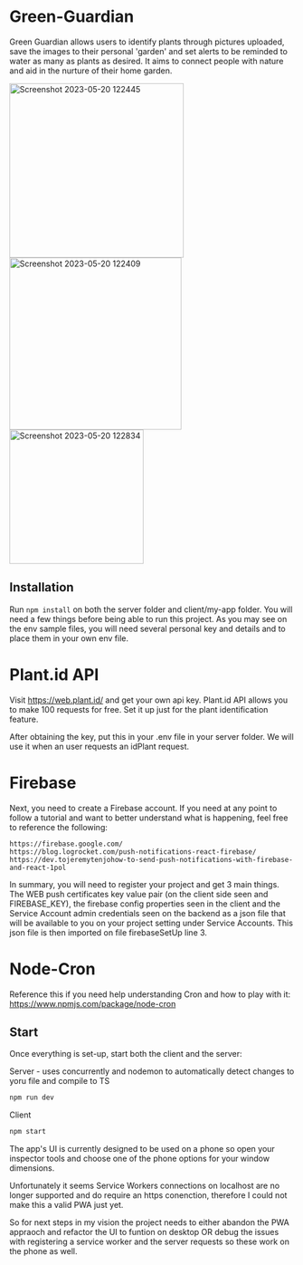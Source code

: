 # Green-Guardian

Green Guardian allows users to identify plants through pictures uploaded, save the images to their personal 'garden' and set alerts to be reminded to water as many as plants as desired. It aims to connect people with nature and aid in the nurture of their home garden.

<img width="308" alt="Screenshot 2023-05-20 122445" src="https://github.com/leonoraidos/Green-Guardian/assets/109923328/f45f03cb-6a71-4bad-8539-6b454a3aef7b">

<img width="304" alt="Screenshot 2023-05-20 122409" src="https://github.com/leonoraidos/Green-Guardian/assets/109923328/5d7fbc90-4945-4467-90a4-2caada60ff2f">

<img width="237" alt="Screenshot 2023-05-20 122834" src="https://github.com/leonoraidos/Green-Guardian/assets/109923328/12686e74-95c4-4170-b4c5-6a934b0e72d0">


## Installation

Run ```npm install``` on both the server folder and client/my-app folder.
You will need a few things before being able to run this project. As you may see on the env
sample files, you will need several personal key and details and to place them in your own
env file.

# Plant.id API

Visit https://web.plant.id/ and get your own api key. Plant.id API allows you to make
100 requests for free. Set it up just for the plant identification feature.

After obtaining the key, put this in your .env file in your server folder. We will use
it when an user requests an idPlant request.

# Firebase

Next, you need to create a Firebase account. If you need at any point to follow a
tutorial and want to better understand what is happening, feel free to reference the
following:

    https://firebase.google.com/
    https://blog.logrocket.com/push-notifications-react-firebase/
    https://dev.tojeremytenjohow-to-send-push-notifications-with-firebase-and-react-1pol


In summary, you will need to register your project and get 3 main things. The WEB push certificates key value pair (on the client
side seen and FIREBASE_KEY), the firebase config properties seen in the client and the Service Account admin credentials seen on the
backend as a json file that will be available to you on your project setting under Service Accounts. This json file is then imported on file firebaseSetUp line 3.

# Node-Cron

Reference this if you need help understanding Cron and how to play with it: https://www.npmjs.com/package/node-cron


## Start 
Once everything is set-up, start both the client and the server:

Server - uses concurrently and nodemon to automatically detect changes to yoru file and compile to TS

```bash
npm run dev
```

Client

```bash
npm start
```

The app's UI is currently designed to be used on a phone so open your inspector tools and choose one
of the phone options for your window dimensions.

Unfortunately it seems Service Workers connections on localhost are no longer supported and do
require an https conenction, therefore I could not make this a valid PWA just yet.

So for next steps in my vision the project needs to either abandon the PWA appraoch and refactor the UI to funtion on desktop OR
debug the issues with registering a service worker and the server requests so these work on the phone as well.

